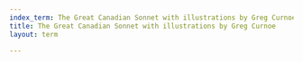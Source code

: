 ```yaml
---
index_term: The Great Canadian Sonnet with illustrations by Greg Curnoe
title: The Great Canadian Sonnet with illustrations by Greg Curnoe
layout: term

---
```

